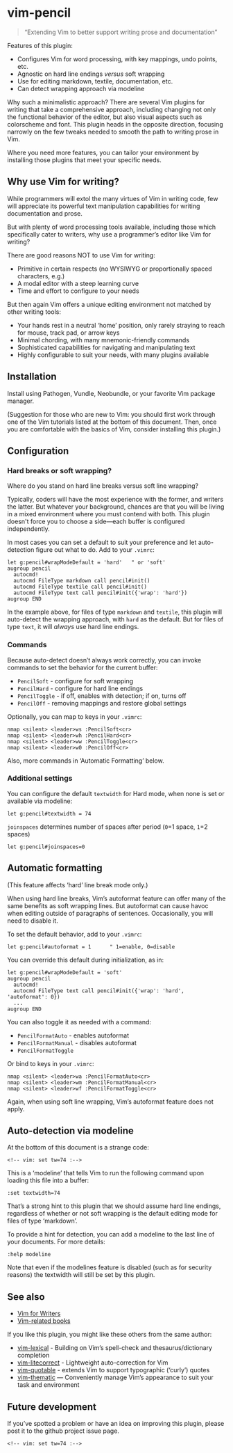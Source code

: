# vim-pencil

> “Extending Vim to better support writing prose and documentation”

Features of this plugin:

* Configures Vim for word processing, with key mappings, undo points, etc.
* Agnostic on hard line endings _versus_ soft wrapping
* Use for editing markdown, textile, documentation, etc.
* Can detect wrapping approach via modeline

Why such a minimalistic approach? There are several Vim plugins for
writing that take a comprehensive approach, including changing not only
the functional behavior of the editor, but also visual aspects such as
colorscheme and font. This plugin heads in the opposite direction,
focusing narrowly on the few tweaks needed to smooth the path to writing
prose in Vim.

Where you need more features, you can tailor your environment
by installing those plugins that meet your specific needs.

## Why use Vim for writing?

While programmers will extol the many virtues of Vim in writing code, few
will appreciate its powerful text manipulation capabilities for writing
documentation and prose.

But with plenty of word processing tools available, including those which
specifically cater to writers, why use a programmer’s editor like Vim for
writing?

There are good reasons NOT to use Vim for writing:

* Primitive in certain respects (no WYSIWYG or proportionally spaced
  characters, e.g.)
* A modal editor with a steep learning curve
* Time and effort to configure to your needs

But then again Vim offers a unique editing environment not matched by
other writing tools:

* Your hands rest in a neutral ‘home’ position, only rarely straying to
  reach for mouse, track pad, or arrow keys
* Minimal chording, with many mnemonic-friendly commands
* Sophisticated capabilities for navigating and manipulating text
* Highly configurable to suit your needs, with many plugins available

## Installation

Install using Pathogen, Vundle, Neobundle, or your favorite Vim package manager.

(Suggestion for those who are new to Vim: you should first work through
one of the Vim tutorials listed at the bottom of this document. Then, once
you are comfortable with the basics of Vim, consider installing this
plugin.)

## Configuration

### Hard breaks or soft wrapping?

Where do you stand on hard line breaks versus soft line wrapping?

Typically, coders will have the most experience with the former, and
writers the latter. But whatever your background, chances are that you
will be living in a mixed environment where you must contend with both.
This plugin doesn't force you to choose a side—each buffer is configured
independently.

In most cases you can set a default to suit your preference and let
auto-detection figure out what to do. Add to your `.vimrc`:

```vim
let g:pencil#wrapModeDefault = 'hard'   " or 'soft'
augroup pencil
  autocmd!
  autocmd FileType markdown call pencil#init()
  autocmd FileType textile call pencil#init()
  autocmd FileType text call pencil#init({'wrap': 'hard'})
augroup END
```

In the example above, for files of type `markdown` and `textile`, this
plugin will auto-detect the wrapping approach, with `hard` as the default.
But for files of type `text`, it will *always* use hard line endings.

### Commands

Because auto-detect doesn’t always work correctly, you can invoke commands 
to set the behavior for the current buffer:

* `PencilSoft` - configure for soft wrapping
* `PencilHard` - configure for hard line endings
* `PencilToggle` - if off, enables with detection; if on, turns off
* `PencilOff` - removing mappings and restore global settings

Optionally, you can map to keys in your `.vimrc`:

```vim
nmap <silent> <leader>ws :PencilSoft<cr>
nmap <silent> <leader>wh :PencilHard<cr>
nmap <silent> <leader>ww :PencilToggle<cr>
nmap <silent> <leader>w0 :PencilOff<cr>
```

Also, more commands in ‘Automatic Formatting’ below.

### Additional settings

You can configure the default `textwidth` for Hard mode, when none is set
or available via modeline:

```vim
let g:pencil#textwidth = 74
```

`joinspaces` determines number of spaces after period (`0`=1 space, `1`=2 spaces)

```vim
let g:pencil#joinspaces=0
```

## Automatic formatting

(This feature affects ‘hard’ line break mode only.)

When using hard line breaks, Vim’s autoformat feature can offer many of
the same benefits as soft wrapping lines. But autoformat can cause havoc
when editing outside of paragraphs of sentences. Occasionally, you will
need to disable it.

To set the default behavior, add to your `.vimrc`:

```vim
let g:pencil#autoformat = 1      " 1=enable, 0=disable
```

You can override this default during initialization, as in:

```vim
let g:pencil#wrapModeDefault = 'soft'
augroup pencil
  autocmd!
  autocmd FileType text call pencil#init({'wrap': 'hard', 'autoformat': 0})
  ...
augroup END
```

You can also toggle it as needed with a command:

* `PencilFormatAuto` - enables autoformat
* `PencilFormatManual` - disables autoformat
* `PencilFormatToggle`

Or bind to keys in your `.vimrc`:

```vim
nmap <silent> <leader>wa :PencilFormatAuto<cr>
nmap <silent> <leader>wm :PencilFormatManual<cr>
nmap <silent> <leader>wf :PencilFormatToggle<cr>
```

Again, when using soft line wrapping, Vim’s autoformat feature does not
apply.

## Auto-detection via modeline

At the bottom of this document is a strange code:

```
<!-- vim: set tw=74 :-->
```

This is a ‘modeline’ that tells Vim to run the following command upon
loading this file into a buffer:

```vim
:set textwidth=74
```

That’s a strong hint to this plugin that we should assume hard line
endings, regardless of whether or not soft wrapping is the default editing
mode for files of type ‘markdown’.

To provide a hint for detection, you can add a modeline to the last line
of your documents. For more details:

```vim
:help modeline
```

Note that even if the modelines feature is disabled (such as for security
reasons) the textwidth will still be set by this plugin.

## See also

* [Vim for Writers](http://therandymon.com/woodnotes/vim-for-writers/vimforwriters.html)
* [Vim-related books](http://iccf-holland.org/click5.html)

If you like this plugin, you might like these others from the same author:

* [vim-lexical](http://github.com/reedes/vim-lexical) - Building on Vim’s spell-check and thesaurus/dictionary completion
* [vim-litecorrect](http://github.com/reedes/vim-litecorrect) - Lightweight auto-correction for Vim
* [vim-quotable](http://github.com/reedes/vim-quotable) - extends Vim to support typographic (‘curly’) quotes
* [vim-thematic](http://github.com/reedes/vim-thematic) — Conveniently manage Vim’s appearance to suit your task and environment

## Future development

If you’ve spotted a problem or have an idea on improving this plugin,
please post it to the github project issue page.

```
<!-- vim: set tw=74 :-->
```
